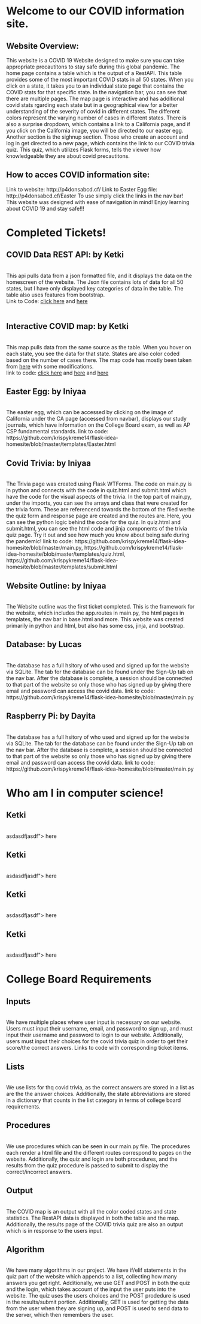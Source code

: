 # Welcome to our COVID information site.

<h2>Website Overview:</h2>
This website is a COVID 19 Website designed to make sure you can take appropriate precautitons to stay safe during this global pandemic. The home page contains a table which is the output of a RestAPI. This table provides some of the most important COVID stats in all 50 states. When you click on a state, it takes you to an individual state page that contains the COVID stats for that specific state. In the navigation bar, you can see that there are multiple pages. The map page is interactive and has additional covid stats rgarding each state but in a geographical view for a better understanding of the severity of covid in different states. The different colors represent the varying number of cases in different states. There is also a surprise dropdown, which contains a link to a California page, and if you click on the California image, you will be directed to our easter egg. Another section is the sighnup section. Those who create an account and log in get directed to a new page, which contains the link to our COVID trivia quiz. This quiz, which utilizes Flask forms, tells the viewer how knowledgeable they are about covid precautitons.  

<h2>How to acces COVID information site:</h2>
Link to website: http://p4donsabcd.cf/
Link to Easter Egg file: http://p4donsabcd.cf/Easter
To use simply click the links in the nav bar! This website was designed with ease of navigation in mind! Enjoy learning about COVID 19 and stay safe!!!

# Completed Tickets!
<h2> COVID Data REST API: by Ketki</h2> <br>
This api pulls data from a json formatted file, and it displays the data on the homescreen of the website. The Json file contains lots of data for all 50 states, but I have only displayed key categories of data in the table. The table also uses features from bootstrap.
<br>
Link to Code: <a href="https://github.com/krispykreme14/flask-idea-homesite/blob/master/main.py">click here</a> and <a href="https://github.com/krispykreme14/flask-idea-homesite/blob/master/templates/home.html"> here</a> <br>
<br>

<h2> Interactive COVID map: by Ketki</h2> <br>
This map pulls data from the same source as the table. When you hover on each state, you see the data for that state. States are also color coded based on the number of cases there. The map code has mostly been taken from <a href="https://leafletjs.com/examples/choropleth/"> here</a> with some modifications.
<br>
link to code: <a href="https://github.com/krispykreme14/flask-idea-homesite/blob/master/templates/map.html">click here</a> and <a href="https://github.com/krispykreme14/flask-idea-homesite/blob/master/templates/base.html"> here</a> and <a href="https://github.com/krispykreme14/flask-idea-homesite/blob/master/main.py"> here</a>
<br>

<h2> Easter Egg: by Iniyaa </h2> <br>
The easter egg, which can be accessed by clicking on the image of California under the CA page (accessed from navbar), displays our study journals, which have information on the College Board exam, as well as AP CSP fundamental standards.
link to code: https://github.com/krispykreme14/flask-idea-homesite/blob/master/templates/Easter.html
<br>

<h2> Covid Trivia: by Iniyaa </h2> <br>
The Trivia page was created using Flask WTForms. The code on main.py is in python and connects with the code in quiz.html and submit.html which have the code for the visual aspects of the trivia. In the top part of main.py, under the imports, you can see the arrays and class that were created for the trivia form. These are referencend towards the bottom of the filed werhe the quiz form and response page are created and the routes are. Here, you can see the python logic behind the code for the quiz. In quiz.html and submit.html, you can see the html code and jinja components of the trivia quiz page. Try it out and see how much you know about being safe during the pandemic!
link to code: https://github.com/krispykreme14/flask-idea-homesite/blob/master/main.py, https://github.com/krispykreme14/flask-idea-homesite/blob/master/templates/quiz.html, https://github.com/krispykreme14/flask-idea-homesite/blob/master/templates/submit.html
<br>

<h2> Website Outline: by Iniyaa </h2> <br>
The Website outline was the first ticket completed. This is the framework for the website, which includes the app.routes in main.py, the html pages in templates, the nav bar in base.html and more. This website was created primarily in python and html, but also has some css, jinja, and bootstrap. <br>

<h2> Database: by Lucas </h2> <br>
The database has a full hsitory of who used and signed up for the website via SQLite. The tab for the database can be found under the Sign-Up tab on the nav bar. After the database is complete, a session should be connected to that part of the website so only those who has signed up by giving there email and password can access the covid data. 
link to code: https://github.com/krispykreme14/flask-idea-homesite/blob/master/main.py
<br>

<h2> Raspberry Pi: by Dayita </h2> <br>
The database has a full hsitory of who used and signed up for the website via SQLite. The tab for the database can be found under the Sign-Up tab on the nav bar. After the database is complete, a session should be connected to that part of the website so only those who has signed up by giving there email and password can access the covid data. 
link to code: https://github.com/krispykreme14/flask-idea-homesite/blob/master/main.py
<br>

# Who am I in computer science!
<h2> Ketki</h2> <br>
asdasdfjasdf"> here</a> <br>

<h2> Ketki</h2> <br>
asdasdfjasdf"> here</a> <br>

<h2> Ketki</h2> <br>
asdasdfjasdf"> here</a> <br>

<h2> Ketki</h2> <br>
asdasdfjasdf"> here</a> <br>


# College Board Requirements
<h2> Inputs</h2> <br>
We have multiple places where user input is necessary on our website. Users must input their username, email, and password to sign up, and must input their username and password to login to our website. Additionally, users must input their choices for the covid trivia quiz in order to get their score/the correct answers. Links to code with corresponding ticket items. <br>

<h2>Lists</h2> <br>
We use lists for thq covid trivia, as the correct answers are stored in a list as are the the answer choices. Additionally, the state abbreviations are stored in a dictionary that counts in the list category in terms of college board requirements. <br>

<h2>Procedures</h2> <br>
We use procedures which can be seen in our main.py file. The procedures each render a html file and the different routes correspond to pages on the website. Additionally, the quiz and login are both procedures, and the results from the quiz procedure is passed to submit to display the correct/incorrect answers.<br>

<h2>Output</h2> <br>
The COVID map is an output with all the color coded states and state statistics. The RestAPI data is displayed in both the table and the map. Additionally, the results page of the COVID trivia quiz are also an output which is in response to the users input.<br>

<h2>Algorithm</h2> <br>
We have many algorithms in our project. We have if/elif statements in the quiz part of the website which appends to a list, collecting how many answers you get right. Additionally, we use GET and POST in both the quiz and the login, which takes account of the input the user puts into the website. The quiz uses the users choices and the POST prodedure is used in the results/submit portion. Additionally, GET is used for getting the data from the user when they are signing up, and POST is used to send data to the server, which then remembers the user. <br>


